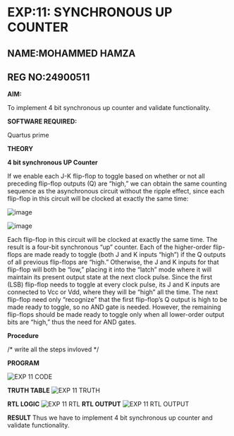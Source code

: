 # EXP:11: SYNCHRONOUS UP COUNTER
## NAME:MOHAMMED HAMZA
## REG NO:24900511

**AIM:**

To implement 4 bit synchronous up counter and validate functionality.

**SOFTWARE REQUIRED:**

Quartus prime

**THEORY**

**4 bit synchronous UP Counter**

If we enable each J-K flip-flop to toggle based on whether or not all preceding flip-flop outputs (Q) are “high,” we can obtain the same counting sequence as the asynchronous circuit without the ripple effect, since each flip-flop in this circuit will be clocked at exactly the same time:

![image](https://github.com/naavaneetha/SYNCHRONOUS-UP-COUNTER/assets/154305477/d5db3fa0-e413-404c-b80e-b2f39d82e7e8)


![image](https://github.com/naavaneetha/SYNCHRONOUS-UP-COUNTER/assets/154305477/52cb61eb-d04b-442d-810c-31185a68410b)

Each flip-flop in this circuit will be clocked at exactly the same time.
The result is a four-bit synchronous “up” counter. Each of the higher-order flip-flops are made ready to toggle (both J and K inputs “high”) if the Q outputs of all previous flip-flops are “high.”
Otherwise, the J and K inputs for that flip-flop will both be “low,” placing it into the “latch” mode where it will maintain its present output state at the next clock pulse.
Since the first (LSB) flip-flop needs to toggle at every clock pulse, its J and K inputs are connected to Vcc or Vdd, where they will be “high” all the time.
The next flip-flop need only “recognize” that the first flip-flop’s Q output is high to be made ready to toggle, so no AND gate is needed.
However, the remaining flip-flops should be made ready to toggle only when all lower-order output bits are “high,” thus the need for AND gates.

**Procedure**

/* write all the steps invloved */

**PROGRAM**

![EXP 11 CODE](https://github.com/user-attachments/assets/9d04421e-2f4a-471f-94e5-71399fbcdf5d)



**TRUTH TABLE**
![EXP 11 TRUTH](https://github.com/user-attachments/assets/2f59de09-1f03-4b40-9832-1f11b0ad5e4a)

**RTL LOGIC**
![EXP 11 RTL](https://github.com/user-attachments/assets/f8747c62-7912-47ed-ade6-e18dd1fb7f65)
**RTL OUTPUT**
![EXP 11 RTL OUTPUT](https://github.com/user-attachments/assets/fd2b4104-f2ba-451b-8f03-f7a1e46f3e95)

**RESULT**
Thus we have to implement 4 bit synchronous up counter and validate functionality.
